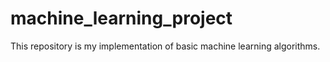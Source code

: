# machine_learning_project
This repository is my implementation of basic machine learning algorithms.
